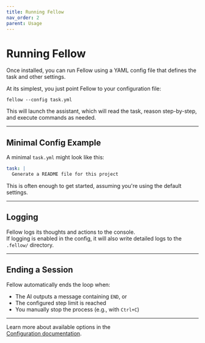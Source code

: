 ```yaml
---
title: Running Fellow
nav_order: 2
parent: Usage
---
```


# Running Fellow

Once installed, you can run Fellow using a YAML config file that defines the task and other settings.

At its simplest, you just point Fellow to your configuration file:

    fellow --config task.yml

This will launch the assistant, which will read the task, reason step-by-step, and execute commands as needed.

---

## Minimal Config Example

A minimal `task.yml` might look like this:

```yaml
task: |
  Generate a README file for this project
```

This is often enough to get started, assuming you're using the default settings.

---

## Logging

Fellow logs its thoughts and actions to the console.  
If logging is enabled in the config, it will also write detailed logs to the `.fellow/` directory.

---

## Ending a Session

Fellow automatically ends the loop when:

- The AI outputs a message containing `END`, or  
- The configured step limit is reached
- You manually stop the process (e.g., with `Ctrl+C`)

---

Learn more about available options in the  
[Configuration documentation](/fellow/configuration).
